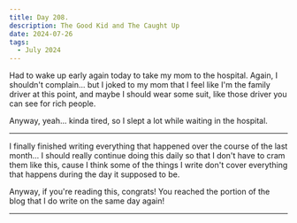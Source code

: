 ```yaml
---
title: Day 208.
description: The Good Kid and The Caught Up
date: 2024-07-26
tags: 
  - July 2024
---
```


Had to wake up early again today to take my mom to the hospital. Again, I shouldn't complain... but I joked to my mom that I feel like I'm the family driver at this point, and maybe I should wear some suit, like those driver you can see for rich people.

Anyway, yeah... kinda tired, so I slept a lot while waiting in the hospital.

-----

I finally finished writing everything that happened over the course of the last month... I should really continue doing this daily so that I don't have to cram them like this, cause I think some of the things I write don't cover everything that happens during the day it supposed to be.

Anyway, if you're reading this, congrats! You reached the portion of the blog that I do write on the same day again!

-----

